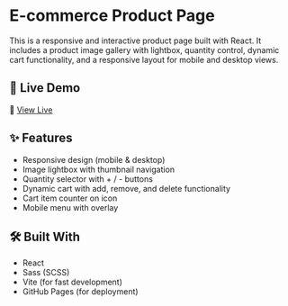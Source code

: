 # E-commerce Product Page

This is a responsive and interactive product page built with React. It includes a product image gallery with lightbox, quantity control, dynamic cart functionality, and a responsive layout for mobile and desktop views.

## 🚀 Live Demo

🔗 [View Live](https://coder-irfan.github.io/ecommerce-product-page)

## ✨ Features

- Responsive design (mobile & desktop)
- Image lightbox with thumbnail navigation
- Quantity selector with + / - buttons
- Dynamic cart with add, remove, and delete functionality
- Cart item counter on icon
- Mobile menu with overlay

## 🛠️ Built With

- React
- Sass (SCSS)
- Vite (for fast development)
- GitHub Pages (for deployment)
